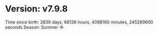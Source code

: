 # Version: v7.9.8
Time since birth: 2839 days, 68136 hours, 4088160 minutes, 245289600 seconds
Season: Summer ☀️
